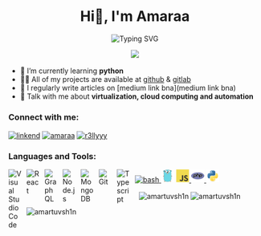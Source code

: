 <h1 align="center">Hi👋, I'm Amaraa</h1>

<p align="center"  href="https://git.io/typing-svg"><img src="https://readme-typing-svg.demolab.com?font=Fira+Code&pause=1000&color=1FE3F7&width=435&lines=Lamy's+fan+boy%F0%9F%9A%80" alt="Typing SVG" /></p>

<p align="center">
  <!-- Typing SVG by DenverCoder1 - https://github.com/DenverCoder1/readme-typing-svg -->
  <a href="https://github.com/DenverCoder1/readme-typing-svg">
    <img src="https://readme-typing-svg.demolab.com/?lines=Lamy's%20fan%20boy%20%F0%9F%9A%80;Experienced%20System%20Engineer💻;&font=Fira%20Code&center=true&width=450&height=45&color=cyan&vCenter=true&pause=1000&size=24" /></a>
</p>

<!-- <h3 align="center">Cloud fan.</h3> -->

<!--
<p align="left"> <a href="https://github.com/ryo-ma/github-profile-trophy"><img src="https://github-profile-trophy.vercel.app/?username=amartuvsh1n" alt="amartuvsh1n" /></a> </p>
-->

- 🌱 I’m currently learning **python**
- 👨‍💻 All of my projects are available at [github](github.com/amartuvsh1n) & [gitlab](https://gitlab.com/amartuvsh1n)
- 📝 I regularly write articles on [medium link bna](medium link bna)
- 💬 Talk with me about **virtualization, cloud computing and automation**

<h3 align="left">Connect with me:</h3>
<p align="left">
<a href="https://www.linkedin.com/in/amartuvsh1n" target="blank"><img align="center" src="https://raw.githubusercontent.com/rahuldkjain/github-profile-readme-generator/master/src/images/icons/Social/linked-in-alt.svg" alt="linkend" height="30" width="40" /></a>
<a href="https://fb.com/amaraa" target="blank"><img align="center" src="https://raw.githubusercontent.com/rahuldkjain/github-profile-readme-generator/master/src/images/icons/Social/facebook.svg" alt="amaraa" height="30" width="40" /></a>
<a href="https://discord.gg/r3llyyy" target="blank"><img align="center" src="https://raw.githubusercontent.com/rahuldkjain/github-profile-readme-generator/master/src/images/icons/Social/discord.svg" alt="r3llyyy" height="30" width="40" /></a>
</p>

<h3 align="left">Languages and Tools:</h3>
<p align="left"> 
  <a href="https://www.gnu.org/software/bash/" target="_blank" rel="noreferrer"> <img src="https://www.vectorlogo.zone/logos/gnu_bash/gnu_bash-icon.svg" alt="bash" width="26px"/> </a> 
  <a href="https://golang.org" target="_blank" rel="noreferrer"> <img src="https://raw.githubusercontent.com/devicons/devicon/master/icons/go/go-original.svg" alt="go" width="26px"/></a> 
  <a href="https://developer.mozilla.org/en-US/docs/Web/JavaScript" target="_blank" rel="noreferrer"> <img src="https://raw.githubusercontent.com/devicons/devicon/master/icons/javascript/javascript-original.svg" alt="javascript" width="26px"/> </a> 
  <a href="https://www.php.net" target="_blank" rel="noreferrer"> <img src="https://raw.githubusercontent.com/devicons/devicon/master/icons/php/php-original.svg" alt="php" width="26px"/> </a>
  <a href="https://www.python.org" target="_blank" rel="noreferrer"> <img src="https://raw.githubusercontent.com/devicons/devicon/master/icons/python/python-original.svg" alt="python" width="26px"/> </a>
<img align="left" alt="Visual Studio Code" width="26px" src="https://cdn.jsdelivr.net/gh/devicons/devicon/icons/vscode/vscode-original.svg" style="padding-right:10px;" />
<img align="left" alt="React" width="26px" src="https://cdn.jsdelivr.net/gh/devicons/devicon/icons/react/react-original.svg" style="padding-right:10px;" />
<img align="left" alt="GraphQL" width="26px" src="https://cdn.jsdelivr.net/gh/devicons/devicon/icons/graphql/graphql-plain.svg" style="padding-right:10px;" />
<img align="left" alt="Node.js" width="26px" src="https://cdn.jsdelivr.net/gh/devicons/devicon/icons/nodejs/nodejs-original.svg" style="padding-right:10px;" />
<img align="left" alt="MongoDB" width="26px" src="https://cdn.jsdelivr.net/gh/devicons/devicon/icons/mongodb/mongodb-original.svg" style="padding-right:10px;" />
<img align="left" alt="Git" width="26px" src="https://cdn.jsdelivr.net/gh/devicons/devicon/icons/git/git-original.svg" style="padding-right:10px;" />
<img align="left" alt="Typescript" width="26px" src="https://cdn.jsdelivr.net/gh/devicons/devicon/icons/typescript/typescript-original.svg" style="padding-right:10px;" />
</p>
<!--
<p><img align="left" src="https://github-readme-stats.vercel.app/api/top-langs?username=amartuvsh1n&show_icons=true&locale=en&layout=compact" alt="amartuvsh1n" /></p>
-->
<p>&nbsp;
  <img align="center" src="https://github-readme-stats.vercel.app/api?username=amartuvsh1n&show_icons=true&locale=en" alt="amartuvsh1n" />
  <img align="center" src="https://github-readme-streak-stats.herokuapp.com/?user=amartuvsh1n&" alt="amartuvsh1n" />
</p>
<p align="left"> <img src="https://komarev.com/ghpvc/?username=amartuvsh1n&label=Profile%20views&color=0e75b6&style=flat" alt="amartuvsh1n" /> </p>

<!--
**amartuvsh1n/amartuvsh1n** is a ✨ _special_ ✨ repository because its `README.md` (this file) appears on your GitHub profile.

Here are some ideas to get you started:

- 🔭 I’m currently working on ...
- 🌱 I’m currently learning ...
- 👯 I’m looking to collaborate on ...
- 🤔 I’m looking for help with ...
- 💬 Ask me about ...
- 📫 How to reach me: ...
- 😄 Pronouns: ...
- ⚡ Fun fact: ...
-->
